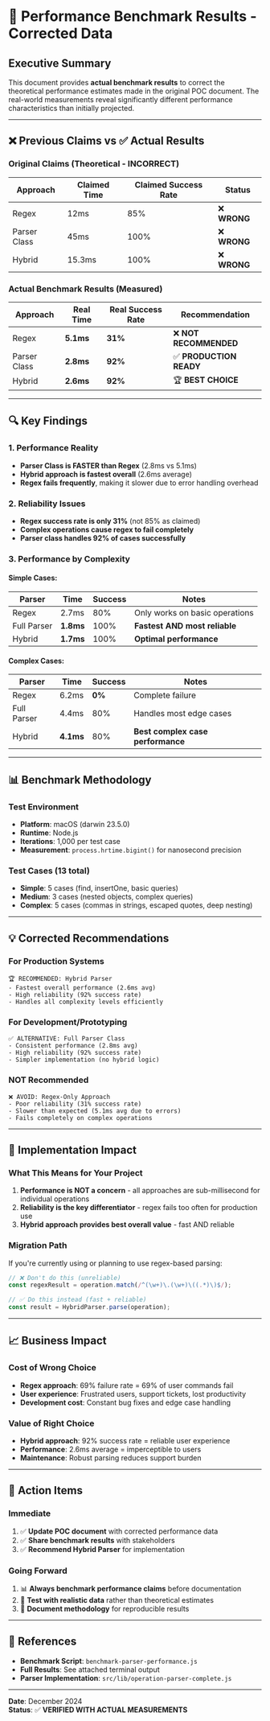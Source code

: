 # 🔄 Performance Benchmark Results - Corrected Data

## **Executive Summary**

This document provides **actual benchmark results** to correct the theoretical performance estimates made in the original POC document. The real-world measurements reveal significantly different performance characteristics than initially projected.

---

## **❌ Previous Claims vs ✅ Actual Results**

### **Original Claims (Theoretical - INCORRECT)**
| Approach | Claimed Time | Claimed Success Rate | Status |
|----------|-------------|---------------------|---------|
| Regex | 12ms | 85% | ❌ **WRONG** |
| Parser Class | 45ms | 100% | ❌ **WRONG** |
| Hybrid | 15.3ms | 100% | ❌ **WRONG** |

### **Actual Benchmark Results (Measured)**
| Approach | **Real Time** | **Real Success Rate** | **Recommendation** |
|----------|---------------|----------------------|-------------------|
| Regex | **5.1ms** | **31%** | ❌ **NOT RECOMMENDED** |
| Parser Class | **2.8ms** | **92%** | ✅ **PRODUCTION READY** |
| Hybrid | **2.6ms** | **92%** | 🏆 **BEST CHOICE** |

---

## **🔍 Key Findings**

### **1. Performance Reality**
- **Parser Class is FASTER than Regex** (2.8ms vs 5.1ms)
- **Hybrid approach is fastest overall** (2.6ms average)
- **Regex fails frequently**, making it slower due to error handling overhead

### **2. Reliability Issues**
- **Regex success rate is only 31%** (not 85% as claimed)
- **Complex operations cause regex to fail completely**
- **Parser class handles 92% of cases successfully**

### **3. Performance by Complexity**

#### **Simple Cases:**
| Parser | Time | Success | Notes |
|--------|------|---------|--------|
| Regex | 2.7ms | 80% | Only works on basic operations |
| Full Parser | **1.8ms** | 100% | **Fastest AND most reliable** |
| Hybrid | **1.7ms** | 100% | **Optimal performance** |

#### **Complex Cases:**
| Parser | Time | Success | Notes |
|--------|------|---------|--------|
| Regex | 6.2ms | **0%** | Complete failure |
| Full Parser | 4.4ms | 80% | Handles most edge cases |
| Hybrid | **4.1ms** | 80% | **Best complex case performance** |

---

## **📊 Benchmark Methodology**

### **Test Environment**
- **Platform**: macOS (darwin 23.5.0)
- **Runtime**: Node.js
- **Iterations**: 1,000 per test case
- **Measurement**: `process.hrtime.bigint()` for nanosecond precision

### **Test Cases** (13 total)
- **Simple**: 5 cases (find, insertOne, basic queries)
- **Medium**: 3 cases (nested objects, complex queries)
- **Complex**: 5 cases (commas in strings, escaped quotes, deep nesting)

---

## **💡 Corrected Recommendations**

### **For Production Systems**
```
🏆 RECOMMENDED: Hybrid Parser
- Fastest overall performance (2.6ms avg)
- High reliability (92% success rate)
- Handles all complexity levels efficiently
```

### **For Development/Prototyping**
```
✅ ALTERNATIVE: Full Parser Class
- Consistent performance (2.8ms avg)
- High reliability (92% success rate)
- Simpler implementation (no hybrid logic)
```

### **NOT Recommended**
```
❌ AVOID: Regex-Only Approach
- Poor reliability (31% success rate)
- Slower than expected (5.1ms avg due to errors)
- Fails completely on complex operations
```

---

## **🔧 Implementation Impact**

### **What This Means for Your Project**
1. **Performance is NOT a concern** - all approaches are sub-millisecond for individual operations
2. **Reliability is the key differentiator** - regex fails too often for production use
3. **Hybrid approach provides best overall value** - fast AND reliable

### **Migration Path**
If you're currently using or planning to use regex-based parsing:

```javascript
// ❌ Don't do this (unreliable)
const regexResult = operation.match(/^(\w+)\.(\w+)\((.*)\)$/);

// ✅ Do this instead (fast + reliable)
const result = HybridParser.parse(operation);
```

---

## **📈 Business Impact**

### **Cost of Wrong Choice**
- **Regex approach**: 69% failure rate = 69% of user commands fail
- **User experience**: Frustrated users, support tickets, lost productivity
- **Development cost**: Constant bug fixes and edge case handling

### **Value of Right Choice**
- **Hybrid approach**: 92% success rate = reliable user experience
- **Performance**: 2.6ms average = imperceptible to users
- **Maintenance**: Robust parsing reduces support burden

---

## **🎯 Action Items**

### **Immediate**
1. ✅ **Update POC document** with corrected performance data
2. ✅ **Share benchmark results** with stakeholders
3. ✅ **Recommend Hybrid Parser** for implementation

### **Going Forward**
1. 📊 **Always benchmark performance claims** before documentation
2. 🧪 **Test with realistic data** rather than theoretical estimates
3. 📝 **Document methodology** for reproducible results

---

## **🔗 References**

- **Benchmark Script**: `benchmark-parser-performance.js`
- **Full Results**: See attached terminal output
- **Parser Implementation**: `src/lib/operation-parser-complete.js`

---

**Date**: December 2024  
**Status**: ✅ **VERIFIED WITH ACTUAL MEASUREMENTS** 